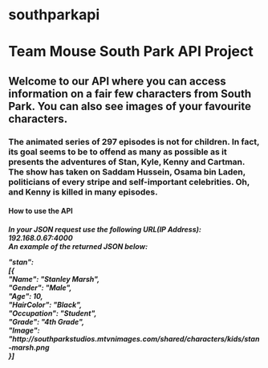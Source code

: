 # southparkapi
<H1>Team Mouse South Park API Project</H1>
<H2>Welcome to our API where you can access information on a fair few characters from South Park. You can also see images of your favourite characters.<br> 
 <p>
<H3>The animated series of 297 episodes is not for children. In fact, its goal seems to be to offend as many as possible as it presents the adventures of Stan, Kyle, Kenny and Cartman. The show has taken on Saddam Hussein, Osama bin Laden, politicians of every stripe and self-important celebrities. 
Oh, and Kenny is killed in many episodes.</H3></p>
<H4><p><b>How to use the API</b></p><H4>
<H5><p>In your JSON request use the following URL(IP Address): 192.168.0.67:4000<br>
 An example of the returned JSON below:</p>
  <p> <b>"stan": </b><br>
  [{ <br>
   "Name": "Stanley Marsh",<br>
   "Gender": "Male",<br>
   "Age": 10,<br>
   "HairColor": "Black",<br>
   "Occupation": "Student",<br>
   "Grade": "4th Grade",<br>
   "Image": "http://southparkstudios.mtvnimages.com/shared/characters/kids/stan-marsh.png 
   <br>}]
 </p></H5>

